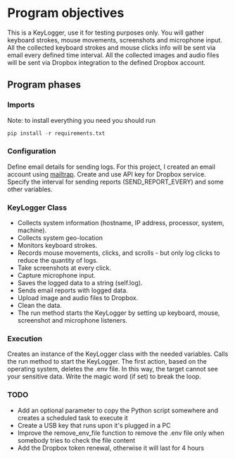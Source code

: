 # Program objectives
This is a KeyLogger, use it for testing purposes only.
You will gather keyboard strokes, mouse movements, screenshots and microphone input.
All the collected keyboard strokes and mouse clicks info will be sent via email every defined time interval.
All the collected images and audio files will be sent via Dropbox integration to the defined Dropbox account.

## Program phases

### Imports

Note: to install everything you need you should run
```python
pip install -r requirements.txt
```

### Configuration

Define email details for sending logs.
For this project, I created an email account using [mailtrap](https://mailtrap.io).
Create and use API key for Dropbox service.
Specify the interval for sending reports (SEND_REPORT_EVERY) and some other variables.

### KeyLogger Class

- Collects system information (hostname, IP address, processor, system, machine).
- Collects system geo-location
- Monitors keyboard strokes.
- Records mouse movements, clicks, and scrolls - but only log clicks to reduce the quantity of logs.
- Take screenshots at every click.
- Capture microphone input.
- Saves the logged data to a string (self.log).
- Sends email reports with logged data.
- Upload image and audio files to Dropbox.
- Clean the data.
- The run method starts the KeyLogger by setting up keyboard, mouse, screenshot and microphone listeners.

### Execution

Creates an instance of the KeyLogger class with the needed variables.
Calls the run method to start the KeyLogger.
The first action, based on the operating system, deletes the .env file. In this way, the target cannot see your sensitive data.
Write the magic word (if set) to break the loop.

### TODO
- Add an optional parameter to copy the Python script somewhere and creates a scheduled task to execute it
- Create a USB key that runs upon it's plugged in a PC
- Improve the remove_env_file function to remove the .env file only when somebody tries to check the file content
- Add the Dropbox token renewal, otherwise it will last for 4 hours
